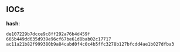 
## IOCs

__hash__:

```text
de107229b7dcce9c8ff292a76b4d459f
665b449dd635d939e96cf67be61d8bab02c17717
ac11a21b82f999380b9a84cabd0f4c0c4b5ffc3278b127bfcdd4ae1b027dfba3
```